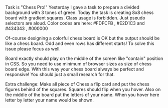 Task is "Chess Pro!"
Yesterday I gave a task to prepare a divided background with 3 tones of green.
Today the task is creating 8x8 chess board with gradient squares.
Class usage is forbidden. Just pseudo selectors are aloud.
Color codes are here: #FDFCFB
, #E2D1C3
and #434343
, #000000

Of-course designing a colorful chess board is OK but the output should be like a chess board.
Odd and even rows has different starts! To solve this issue please focus as well.

Board exactly should play on the middle of the screen like "contain" position in CSS. So you need to use minimum of browser sizes as size of chess board edge. With this way your chess board always be perfect and responsive!
You should just a small research for that.

Extra challenge:
Make all piece of Chess a flip card and put the chess figures behind of the squares. Squares should flip when you hover.
Also on the middle of the board put the letters of your name. When you hover here letter by letter your name would be shown.